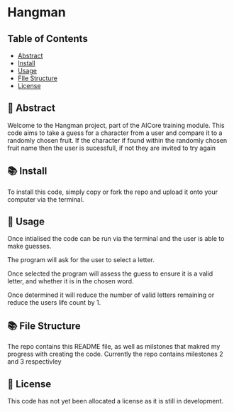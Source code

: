 # Hangman

## Table of Contents
- [Abstract](#-Abstract)
- [Install](#-Install)
- [Usage](#-Usage)
- [FIle Structure](#-File-Structure)
- [License](#-License)

## 🚀 Abstract
Welcome to the Hangman project, part of the AICore training module. This code aims to take a guess for a character from a user and compare it to a randomly chosen fruit. If the character if found within the randomly chosen fruit name then the user is sucessfull, if not they are invited to try again

## 📚 Install
To install this code, simply copy or fork the repo and upload it onto your computer via the terminal.

## 📝 Usage
Once intialised the code can be run via the terminal and the user is able to make guesses.

The program will ask for the user to select a letter.

Once selected the program will assess the guess to ensure it is a valid letter, and whether it is in the chosen word.

Once determined it will reduce the number of valid letters remaining or reduce the users life count by 1.

## 📚 File Structure
The repo contains this README file, as well as milstones that makred my progress with creating the code. Currently the repo contains milestones 2 and 3 respectivley

## 📃 License
This code has not yet been allocated a license as it is still in development.